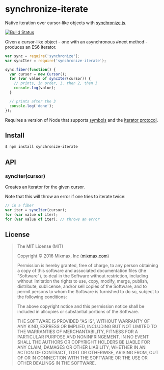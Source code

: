 synchronize-iterate
===================

Native iteration over cursor-like objects with [synchronize.js](http://alexeypetrushin.github.io/synchronize/docs/index.html).

[![Build Status](https://travis-ci.org/mixmaxhq/synchronize-iterate.svg?branch=master)](https://travis-ci.org/mixmaxhq/synchronize-iterate)

Given a cursor-like object - one with an asynchronous #next method - produces an ES6 iterator.

```js
var sync = require('synchronize');
var syncIter = require('synchronize-iterate');

sync.fiber(function() {
  var cursor = new Cursor();
  for (var value of syncIter(cursor)) {
    // prints, in order, 1, then 2, then 3
    console.log(value);
  }

  // prints after the 3
  console.log('done');
});
```

Requires a version of Node that supports
[symbols](https://developer.mozilla.org/en-US/docs/Web/JavaScript/Reference/Global_Objects/Symbol)
and the [iterator
protocol](https://developer.mozilla.org/en-US/docs/Web/JavaScript/Reference/Iteration_protocols#iterator).

Install
-------

```sh
$ npm install synchronize-iterate
```

API
---

### syncIter(cursor)

Creates an iterator for the given cursor.

Note that this will throw an error if one tries to iterate twice:

```js
// in a fiber
var iter = syncIter(cursor);
for (var value of iter);
for (var value of iter); // throws an error
```

License
-------

> The MIT License (MIT)
>
> Copyright &copy; 2016 Mixmax, Inc ([mixmax.com](https://mixmax.com))
>
> Permission is hereby granted, free of charge, to any person obtaining a copy of this software and associated documentation files (the "Software"), to deal in the Software without restriction, including without limitation the rights to use, copy, modify, merge, publish, distribute, sublicense, and/or sell copies of the Software, and to permit persons to whom the Software is furnished to do so, subject to the following conditions:
>
> The above copyright notice and this permission notice shall be included in allcopies or substantial portions of the Software.
>
> THE SOFTWARE IS PROVIDED "AS IS", WITHOUT WARRANTY OF ANY KIND, EXPRESS OR IMPLIED, INCLUDING BUT NOT LIMITED TO THE WARRANTIES OF MERCHANTABILITY, FITNESS FOR A PARTICULAR PURPOSE AND NONINFRINGEMENT. IN NO EVENT SHALL THE AUTHORS OR COPYRIGHT HOLDERS BE LIABLE FOR ANY CLAIM, DAMAGES OR OTHER LIABILITY, WHETHER IN AN ACTION OF CONTRACT, TORT OR OTHERWISE, ARISING FROM, OUT OF OR IN CONNECTION WITH THE SOFTWARE OR THE USE OR OTHER DEALINGS IN THE SOFTWARE.
